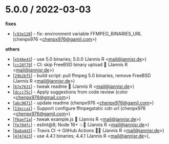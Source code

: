 
5.0.0 / 2022-03-03
==================

**fixes**
  * [[`c93e120`](http://github.com/chenpx976/ffmpeg-static/commit/c93e120b8fe95306282b908a53c6bd8980c9401f)] - fix: environment variable FFMPEG_BINARIES_URL (chenpx976 <<chenpx976@gamil.com>>)

**others**
  * [[`e546e43`](http://github.com/chenpx976/ffmpeg-static/commit/e546e43fe45fe1d4d2949a15c47bcca6e1eecbc1)] - use 5.0 binaries; 5.0.0 (Jannis R <<mail@jannisr.de>>)
  * [[`cc28f79`](http://github.com/chenpx976/ffmpeg-static/commit/cc28f79626a468c2e0fba4dcb85c1ddd08d2fc49)] - CI: skip FreeBSD binary upload 💚 (Jannis R <<mail@jannisr.de>>)
  * [[`29b2bf5`](http://github.com/chenpx976/ffmpeg-static/commit/29b2bf5b5c95237ce6344a5a8a7bce230c5036e0)] - build script: pull ffmpeg 5.0 binaries, remove FreeBSD (Jannis R <<mail@jannisr.de>>)
  * [[`67e7631`](http://github.com/chenpx976/ffmpeg-static/commit/67e7631d75d6c953522aa7d96f3e9f0e530f25f7)] - tweak readme 📝 (Jannis R <<mail@jannisr.de>>)
  * [[`dccc75c`](http://github.com/chenpx976/ffmpeg-static/commit/dccc75cce3d59446cbb63f29c393ea9e41d7547d)] - Apply suggestions from code review (color <<chenpx976@gmail.com>>)
  * [[`a6c9071`](http://github.com/chenpx976/ffmpeg-static/commit/a6c9071fb135d13404f6b43c5ead8eb9644c6183)] - update readme (chenpx976 <<chenpx976@gamil.com>>)
  * [[`13ecca1`](http://github.com/chenpx976/ffmpeg-static/commit/13ecca1a04295f9249a191d7218501d4f4123793)] - Support configure ffmpegstatic cdn url (chenpx976 <<chenpx976@gamil.com>>)
  * [[`f6aef1a`](http://github.com/chenpx976/ffmpeg-static/commit/f6aef1a99733a01901572131c8940fa5e4a9378a)] - tweak example.js 📝 (Jannis R <<mail@jannisr.de>>)
  * [[`fe784fc`](http://github.com/chenpx976/ffmpeg-static/commit/fe784fc8dba5a8031c3f9cdb30685f77aca00c85)] - eslint@8; Node 16+ 💥💚 (Jannis R <<mail@jannisr.de>>)
  * [[`8a8a4d3`](http://github.com/chenpx976/ffmpeg-static/commit/8a8a4d376f09118fd2fc4ce8f171b3fa398ee55c)] - Travis CI -> GitHub Actions 💚📝 (Jannis R <<mail@jannisr.de>>)
  * [[`4747423`](http://github.com/chenpx976/ffmpeg-static/commit/474742336b75588c415e92f968e95fa1dee088dd)] - use 4.4.1 binaries; 4.4.1 (Jannis R <<mail@jannisr.de>>),
